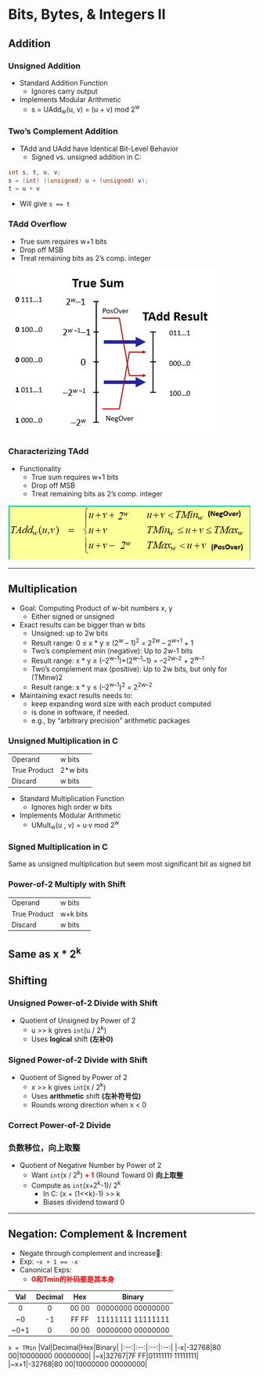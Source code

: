 # Bits, Bytes, & Integers II
## Addition
### Unsigned Addition
+ Standard Addition Function
  - Ignores carry output
+ Implements Modular Arithmetic
  - s = UAdd<sub>w</sub>(u, v) = (u + v) mod 2<sup>w</sup>

### Two’s Complement Addition
+ TAdd and UAdd have Identical Bit-Level Behavior
  - Signed vs. unsigned addition in C:
  
``` C
int s, t, u, v;
s = (int) ((unsigned) u + (unsigned) v);
t = u + v
```

  - Will give `s == t`

### TAdd Overflow
- True sum requires w+1 bits
- Drop off MSB
- Treat remaining bits as 2’s comp. integer

![TrueSumOverflow.png](TrueSumOverflow.png)

### Characterizing TAdd
+ Functionality
  - True sum requires w+1 bits
  - Drop off MSB
  - Treat remaining bits as 2’s comp. integer

![TAddw.png](TAddw.png)

----
## Multiplication
+ Goal: Computing Product of w-bit numbers x, y
  - Either signed or unsigned
+ Exact results can be bigger than w bits
  - Unsigned: up to 2w bits
  - Result range: 0 ≤ x * y ≤ (2<sup>w</sup> – 1)<sup>2</sup> = 2<sup>2w</sup> – 2<sup>w+1</sup> + 1
  - Two’s complement min (negative): Up to 2w-1 bits
  - Result range: x * y  ≥ (–2<sup>w–1</sup>)*(2<sup>w–1</sup>–1)  =  –2<sup>2w–2</sup> + 2<sup>w–1</sup>
  - Two’s complement max (positive): Up to 2w bits, but only for (TMinw)2
  - Result range: x * y ≤ (–2<sup>w–1</sup>)<sup>2</sup>  =  2<sup>2w–2</sup>
+ Maintaining exact results needs to:
  - keep expanding word size with each product computed
  - is done in software, if needed. 
  - e.g., by “arbitrary precision” arithmetic packages

### Unsigned Multiplication in C
|||
|--|--|
|Operand|w bits|
|True Product|2*w bits|
|Discard|w bits|
+ Standard Multiplication Function
  - Ignores high order w bits
+ Implements Modular Arithmetic
  - UMult<sub>w</sub>(u , v) = u·v mod 2<sup>w</sup>

### Signed Multiplication in C

Same as unsigned multiplication but seem  most significant bit as signed bit

### Power-of-2 Multiply with Shift
|||
|--|--|
|Operand|w bits|
|True Product|w+k bits|
|Discard|w bits|
Same as x * 2<sup>k</sup>
----
## Shifting

### Unsigned Power-of-2 Divide with Shift
+ Quotient of Unsigned by Power of 2
  - u >> k gives `int`(u / 2<sup>k</sup>)
  - Uses **logical** shift **(左补0)**
### Signed Power-of-2 Divide with Shift
+ Quotient of Signed by Power of 2
  - x >> k gives `int`(x / 2<sup>k</sup>)
  - Uses **arithmetic** shift **(左补符号位)**
  - Rounds wrong direction when x < 0
### Correct Power-of-2 Divide
### 负数移位，向上取整
+ Quotient of Negative Number by Power of 2
  - Want `int`(x / 2<sup>k</sup>) <font color=#FF0000>**+ 1**</font>    (Round Toward 0) **向上取整**
  - Compute as `int`(x+2<sup>k</sup>-1)/ 2<sup>k</sup>
    * In C: (x + (1<<k)-1) >> k
    * Biases dividend toward 0
----
## Negation: Complement & Increment
+ Negate through complement and increase:
+ Exp: `~x + 1 == -x`
+ Canonical Exps:
   - <font color=FF0000>**0和Tmin的补码都是其本身**</font>

|Val|Decimal|Hex|Binary|
|:--:|:--:|:--:|:--:|
|0|0|00 00|00000000 00000000|
|~0|-1|FF FF|11111111 11111111|
|~0+1|0|00 00|00000000 00000000|

`x = TMin`
|Val|Decimal|Hex|Binary|
|:--:|:--:|:--:|:--:|
|-x|-32768|80 00|10000000 00000000|
|~x|32767|7F FF|01111111 11111111|
|~x+1|-32768|80 00|10000000 00000000|